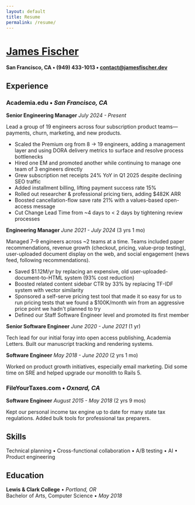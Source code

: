 ```yaml
---
layout: default
title: Resume
permalink: /resume/
---
```


# [James Fischer](/)

**San Francisco, CA • (949) 433-1013 • contact@jamesfischer.dev**

## Experience

### Academia.edu • *San Francisco, CA*

**Senior Engineering Manager**
*July 2024 - Present* <span id="current-role-duration"></span>

Lead a group of 19 engineers across four subscription product teams—payments, churn, marketing, and new products.

- Scaled the Premium org from 8 → 19 engineers, adding a management layer and using DORA delivery metrics to surface and resolve process bottlenecks
- Hired one EM and promoted another while continuing to manage one team of 3 engineers directly
- Grew subscription net receipts 24% YoY in Q1 2025 despite declining SEO traffic
- Added installment billing, lifting payment success rate 15%
- Rolled out researcher & professional pricing tiers, adding $482K ARR
- Boosted cancellation-flow save rate 21% with a values-based open-access message
- Cut Change Lead Time from ~4 days to < 2 days by tightening review processes

**Engineering Manager**
*June 2021 - July 2024* (3 yrs 1 mo)

Managed 7–9 engineers across ~2 teams at a time. Teams included paper recommendations, revenue growth (checkout, pricing, value-prop testing), user-uploaded document display on the web, and social engagement (news feed, following recommendations).

- Saved $1.12M/yr by replacing an expensive, old user-uploaded-document-to-HTML system (93% cost reduction)
- Boosted related content sidebar CTR by 33% by replacing TF-IDF system with vector similarity
- Sponsored a self-serve pricing test tool that made it so easy for us to run pricing tests that we found a $100K/month win from an aggressive price point we hadn't planned to try
- Defined our Staff Software Engineer level and promoted its first member

**Senior Software Engineer**
*June 2020 - June 2021* (1 yr)

Tech lead for our initial foray into open access publishing, Academia Letters. Built our manuscript tracking and rendering systems.

**Software Engineer**
*May 2018 - June 2020* (2 yrs 1 mo)

Worked on product growth initiatives, especially email marketing. Did some time on SRE and helped upgrade our monolith to Rails 5.

### FileYourTaxes.com • *Oxnard, CA*

**Software Engineer**
*August 2015 - May 2018* (2 yrs 9 mos)

Kept our personal income tax engine up to date for many state tax regulations. Added bulk tools for professional tax preparers.

## Skills

Technical planning • Cross-functional collaboration • A/B testing • AI • Product engineering

## Education

**Lewis & Clark College** • *Portland, OR*  
Bachelor of Arts, Computer Science • *May 2018*

<script>
function updateCurrentRoleDuration() {
  const startDate = new Date('2024-07-01');
  const currentDate = new Date();

  const diffTime = Math.abs(currentDate - startDate);
  const diffDays = Math.floor(diffTime / (1000 * 60 * 60 * 24));

  const years = Math.floor(diffDays / 365);
  const months = Math.floor((diffDays % 365) / 30);

  let duration;
  if (years > 0 && months > 0) {
    duration = `(${years} yr${years > 1 ? 's' : ''} ${months} mo${months > 1 ? 's' : ''})`;
  } else if (years > 0) {
    duration = `(${years} yr${years > 1 ? 's' : ''})`;
  } else {
    duration = `(${months} mo${months > 1 ? 's' : ''})`;
  }

  const element = document.getElementById('current-role-duration');
  if (element) {
    element.textContent = duration;
  }
}

// Update on page load
document.addEventListener('DOMContentLoaded', updateCurrentRoleDuration);
</script>
